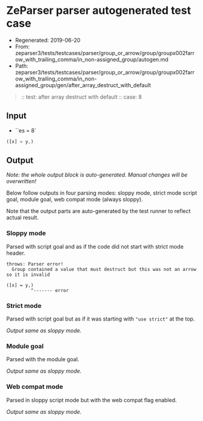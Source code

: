 # ZeParser parser autogenerated test case

- Regenerated: 2019-06-20
- From: zeparser3/tests/testcases/parser/group_or_arrow/group/groupx002farrow_with_trailing_comma/in_non-assigned_group/autogen.md
- Path: zeparser3/tests/testcases/parser/group_or_arrow/group/groupx002farrow_with_trailing_comma/in_non-assigned_group/gen/after_array_destruct_with_default

> :: test: after array destruct with default
> :: case: 8

## Input

- ``es = 8`

`````js
([x] = y,)
`````

## Output

_Note: the whole output block is auto-generated. Manual changes will be overwritten!_

Below follow outputs in four parsing modes: sloppy mode, strict mode script goal, module goal, web compat mode (always sloppy).

Note that the output parts are auto-generated by the test runner to reflect actual result.

### Sloppy mode

Parsed with script goal and as if the code did not start with strict mode header.

`````
throws: Parser error!
  Group contained a value that must destruct but this was not an arrow so it is invalid

([x] = y,)
         ^------- error
`````

### Strict mode

Parsed with script goal but as if it was starting with `"use strict"` at the top.

_Output same as sloppy mode._

### Module goal

Parsed with the module goal.

_Output same as sloppy mode._

### Web compat mode

Parsed in sloppy script mode but with the web compat flag enabled.

_Output same as sloppy mode._
